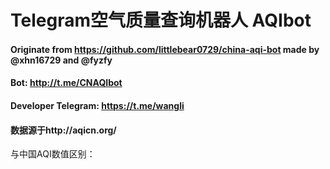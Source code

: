 # Telegram空气质量查询机器人 AQIbot
#### Originate from https://github.com/littlebear0729/china-aqi-bot made by @xhn16729 and @fyzfy
#### Bot: http://t.me/CNAQIbot

#### Developer Telegram: https://t.me/wangli

#### 数据源于http://aqicn.org/
与中国AQI数值区别：
